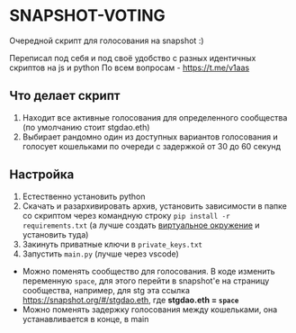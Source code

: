 # SNAPSHOT-VOTING
Очередной скрипт для голосования на snapshot :)

Переписал под себя и под своё удобство с разных идентичных скриптов на js и python
По всем вопросам - https://t.me/v1aas

## Что делает скрипт
1. Находит все активные голосования для определенного сообщества (по умолчанию стоит stgdao.eth)
2. Выбирает рандомно один из доступных вариантов голосования и голосует кошельками по очереди с задержкой от 30 до 60 секунд

## Настройка
1. Естественно установить python
2. Скачать и разархивировать архив, установить зависимости в папке со скриптом через командную строку `pip install -r requirements.txt` (а лучше создать [виртуальное окружение](https://pythonist.ru/virtualnye-okruzheniya-python-i-instrumenty-dlya-upravleniya-imi/) и установить туда)
3. Закинуть приватные ключи в `private_keys.txt`
4. Запустить `main.py` (лучше через vscode)
* Можно поменять сообщество для голосования. В коде изменить переменную `space`, для этого перейти в snapshot'е на страницу сообщества, например, для stg эта ссылка https://snapshot.org/#/stgdao.eth, где **stgdao.eth = `space`**
* Можно поменять задержку голосования между кошельками, она устанавливается в конце, в main
